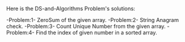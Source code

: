 Here is the DS-and-Algorithms Problem's solutions:

-Problem:1- ZeroSum of the given array.
-Problem:2- String Anagram check.
-Problem:3- Count Unique Number from the given array.
-Problem:4- Find the index of given number in a sorted array.

